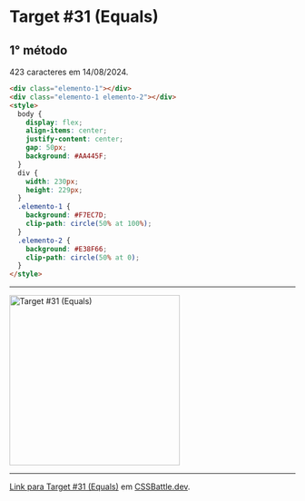 # Target #31 (Equals)

## 1° método

423 caracteres em 14/08/2024.

```HTML
<div class="elemento-1"></div>
<div class="elemento-1 elemento-2"></div>
<style>
  body {
    display: flex;
    align-items: center;
    justify-content: center;
    gap: 50px;
    background: #AA445F;
  }
  div {
    width: 230px;
    height: 229px;
  }
  .elemento-1 {
    background: #F7EC7D;
    clip-path: circle(50% at 100%);
  }
  .elemento-2 {
    background: #E38F66;
    clip-path: circle(50% at 0);
  }
</style>
```

---
<img src="https://cssbattle.dev/targets/31.png" title="Target #31 (Equals)" width="300px">

---

[Link para Target #31 (Equals)](https://cssbattle.dev/play/31) em [CSSBattle.dev](https://cssbattle.dev/).